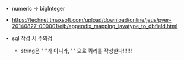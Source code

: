 - numeric -> bigInteger
- https://technet.tmaxsoft.com/upload/download/online/jeus/pver-20140827-000001/ejb/appendix_mapping_javatype_to_dbfield.html



- sql 작성 시 주의점
  - string은 " "가 아니라, ' ' 으로 쿼리를 작성한다!!!!!!